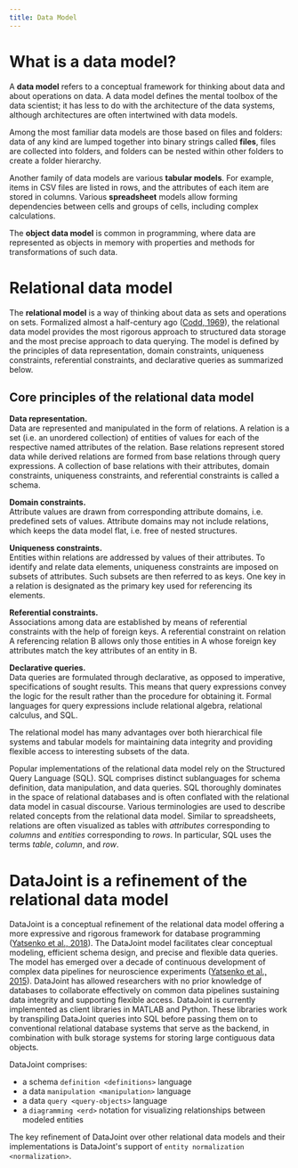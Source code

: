 ```yaml
---
title: Data Model
---
```


# What is a data model?

A **data model** refers to a conceptual framework for thinking about
data and about operations on data. A data model defines the mental
toolbox of the data scientist; it has less to do with the architecture
of the data systems, although architectures are often intertwined with
data models.

Among the most familiar data models are those based on files and
folders: data of any kind are lumped together into binary strings called
**files**, files are collected into folders, and folders can be nested
within other folders to create a folder hierarchy.

Another family of data models are various **tabular models**. For
example, items in CSV files are listed in rows, and the attributes of
each item are stored in columns. Various **spreadsheet** models allow
forming dependencies between cells and groups of cells, including
complex calculations.

The **object data model** is common in programming, where data are
represented as objects in memory with properties and methods for
transformations of such data.

# Relational data model

The **relational model** is a way of thinking about data as sets and
operations on sets. Formalized almost a half-century ago ([Codd,
1969](https://dl.acm.org/citation.cfm?doid=362384.362685)), the
relational data model provides the most rigorous approach to structured
data storage and the most precise approach to data querying. The model
is defined by the principles of data representation, domain constraints,
uniqueness constraints, referential constraints, and declarative queries
as summarized below.

## Core principles of the relational data model

**Data representation.**  
Data are represented and manipulated in the form of relations. A
relation is a set (i.e. an unordered collection) of entities of values
for each of the respective named attributes of the relation. Base
relations represent stored data while derived relations are formed from
base relations through query expressions. A collection of base relations
with their attributes, domain constraints, uniqueness constraints, and
referential constraints is called a schema.

**Domain constraints.**  
Attribute values are drawn from corresponding attribute domains, i.e.
predefined sets of values. Attribute domains may not include relations,
which keeps the data model flat, i.e. free of nested structures.

**Uniqueness constraints.**  
Entities within relations are addressed by values of their attributes.
To identify and relate data elements, uniqueness constraints are imposed
on subsets of attributes. Such subsets are then referred to as keys. One
key in a relation is designated as the primary key used for referencing
its elements.

**Referential constraints.**  
Associations among data are established by means of referential
constraints with the help of foreign keys. A referential constraint on
relation A referencing relation B allows only those entities in A whose
foreign key attributes match the key attributes of an entity in B.

**Declarative queries.**  
Data queries are formulated through declarative, as opposed to
imperative, specifications of sought results. This means that query
expressions convey the logic for the result rather than the procedure
for obtaining it. Formal languages for query expressions include
relational algebra, relational calculus, and SQL.

The relational model has many advantages over both hierarchical file
systems and tabular models for maintaining data integrity and providing
flexible access to interesting subsets of the data.

Popular implementations of the relational data model rely on the
Structured Query Language (SQL). SQL comprises distinct sublanguages for
schema definition, data manipulation, and data queries. SQL thoroughly
dominates in the space of relational databases and is often conflated
with the relational data model in casual discourse. Various
terminologies are used to describe related concepts from the relational
data model. Similar to spreadsheets, relations are often visualized as
tables with *attributes* corresponding to *columns* and *entities*
corresponding to *rows*. In particular, SQL uses the terms *table*,
*column*, and *row*.

# DataJoint is a refinement of the relational data model

DataJoint is a conceptual refinement of the relational data model
offering a more expressive and rigorous framework for database
programming ([Yatsenko et al., 2018](https://arxiv.org/abs/1807.11104)).
The DataJoint model facilitates clear conceptual modeling, efficient
schema design, and precise and flexible data queries. The model has
emerged over a decade of continuous development of complex data
pipelines for neuroscience experiments ([Yatsenko et al.,
2015](https://www.biorxiv.org/content/early/2015/11/14/031658)).
DataJoint has allowed researchers with no prior knowledge of databases
to collaborate effectively on common data pipelines sustaining data
integrity and supporting flexible access. DataJoint is currently
implemented as client libraries in MATLAB and Python. These libraries
work by transpiling DataJoint queries into SQL before passing them on to
conventional relational database systems that serve as the backend, in
combination with bulk storage systems for storing large contiguous data
objects.

DataJoint comprises:  
-   a schema `definition <definitions>` language
-   a data `manipulation <manipulation>` language
-   a data `query <query-objects>` language
-   a `diagramming <erd>` notation for visualizing relationships between
    modeled entities

The key refinement of DataJoint over other relational data models and
their implementations is DataJoint's support of
`entity normalization <normalization>`.
